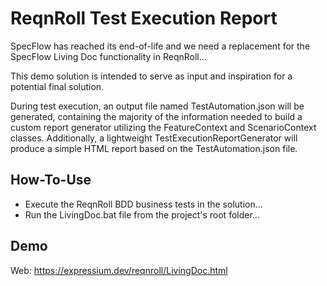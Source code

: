 # ReqnRoll Test Execution Report

SpecFlow has reached its end-of-life and we need a replacement
for the SpecFlow Living Doc functionality in ReqnRoll...

This demo solution is intended to serve as input and inspiration for a potential final solution.

During test execution, an output file named TestAutomation.json will be generated,
containing the majority of the information needed to build a custom report generator
utilizing the FeatureContext and ScenarioContext classes. Additionally,
a lightweight TestExecutionReportGenerator will produce a simple HTML
report based on the TestAutomation.json file.

## How-To-Use
* Execute the ReqnRoll BDD business tests in the solution...
* Run the LivingDoc.bat file from the project's root folder...

## Demo
Web: https://expressium.dev/reqnroll/LivingDoc.html


